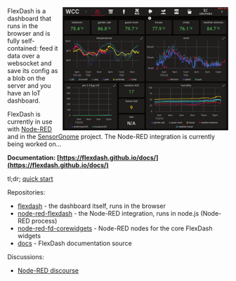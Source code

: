 <img src="https://github.com/flexdash/.github/blob/main/Screenshot%202022-07-22%20at%2013-06-25%20WCC.png?raw=true" width="75%" height="75%" align="right">
FlexDash is a dashboard that runs in the browser and is fully self-contained:
feed it data over a websocket and save its config as a blob on the server and you have an IoT dashboard.

FlexDash is currently in use with [Node-RED](https://nodered.org/) and in the [SensorGnome](https://docs.motus.org/sensorgnome/) project.
The Node-RED integration is currently being worked on...

__Documentation: [https://flexdash.github.io/docs/](https://flexdash.github.io/docs/)__

tl;dr; [quick start](https://flexdash.github.io/docs/quick-start/)

Repositories:
- [flexdash](https://github.com/flexdash/flexdash) - the dashboard itself, runs in the browser
- [node-red-flexdash](https://github.com/flexdash/node-red-flexdash) - the Node-RED integration, runs in node.js (Node-RED process)
- [node-red-fd-corewidgets](https://github.com/flexdash/node-red-fd-corewidgets) - Node-RED nodes for the core FlexDash widgets
- [docs](https://github.com/flexdash/docs) - FlexDash documentation source

Discussions:
- [Node-RED discourse](https://discourse.nodered.org/c/creating-nodes/15)
